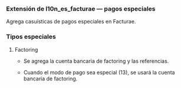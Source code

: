 ### Extensión de l10n_es_facturae — pagos especiales

Agrega casuísticas de pagos especiales en Facturae.

### Tipos especiales

1. Factoring

    - Se agrega la cuenta bancaria de factoring y las referencias.

    - Cuando el modo de pago sea especial (13), se usará la cuenta bancaria de factoring.
